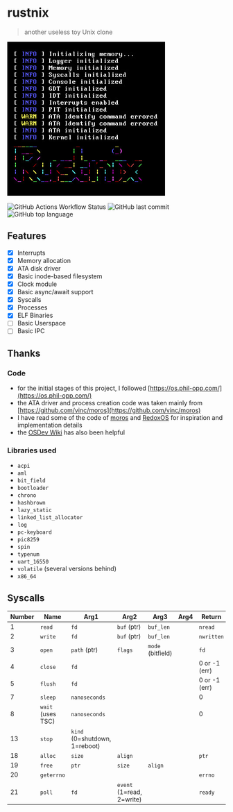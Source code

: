 # rustnix
> another useless toy Unix clone

![Screenshot of rustnix](img/rustnix.jpg)

![GitHub Actions Workflow Status](https://img.shields.io/github/actions/workflow/status/werdl/rustnix/test.yml)
![GitHub last commit](https://img.shields.io/github/last-commit/werdl/rustnix)
![GitHub top language](https://img.shields.io/github/languages/top/werdl/rustnix)

## Features
- [x] Interrupts
- [x] Memory allocation
- [x] ATA disk driver
- [x] Basic inode-based filesystem
- [x] Clock module
- [x] Basic async/await support
- [x] Syscalls
- [x] Processes
- [x] ELF Binaries
- [ ] Basic Userspace
- [ ] Basic IPC

## Thanks
### Code
- for the initial stages of this project, I followed [https://os.phil-opp.com/](https://os.phil-opp.com/)
- the ATA driver and process creation code was taken mainly from [https://github.com/vinc/moros](https://github.com/vinc/moros)
- I have read some of the code of [moros](https://github.com/vinc/moros) and [RedoxOS](https://www.redox-os.org/) for inspiration and implementation details
- the [OSDev Wiki](https://wiki.osdev.org) has also been helpful
### Libraries used
- `acpi`
- `aml`
- `bit_field`
- `bootloader`
- `chrono`
- `hashbrown`
- `lazy_static`
- `linked_list_allocator`
- `log`
- `pc-keyboard`
- `pic8259`
- `spin`
- `typenum`
- `uart_16550`
- `volatile` (several versions behind)
- `x86_64`

## Syscalls
|Number|Name|Arg1|Arg2|Arg3|Arg4|Return|
|------|----|----|----|----|----|------|
|1|`read`|`fd`|`buf` (ptr)|`buf_len`||`nread`|
|2|`write`|`fd`|`buf` (ptr)|`buf_len`||`nwritten`|
|3|`open`|`path` (ptr)|`flags`|`mode` (bitfield)||`fd`|
|4|`close`|`fd`||||0 or -1 (err)|
|5|`flush`|`fd`||||0 or -1 (err)|
|7|`sleep`|`nanoseconds`||||0|
|8|`wait` (uses TSC)|`nanoseconds`||||0|
|13|`stop`|`kind` (0=shutdown, 1=reboot)|||||
|18|`alloc`|`size`|`align`|||`ptr`|
|19|`free`|`ptr`|`size`|`align`|||
|20|`geterrno`|||||`errno`|
|21|`poll`|`fd`|`event` (1=read, 2=write)|||`ready`|
